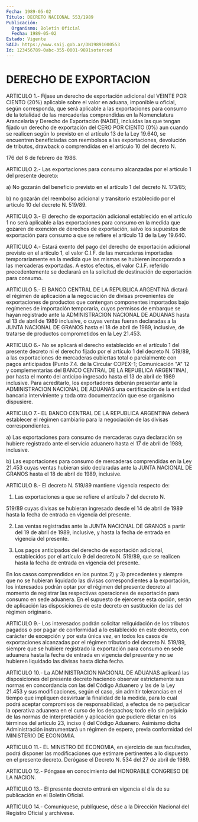 ```yaml
---
Fecha: 1989-05-02
Título: DECRETO NACIONAL 553/1989
Publicación:
  Organismo: Boletín Oficial
  Fecha: 1989-05-02
Estado: Vigente
SAIJ: https://www.saij.gob.ar/DN19891000553
Id: 123456789-0abc-355-0001-9891soterced
---
```

# DERECHO DE EXPORTACION

<a id="1"></a>
ARTICULO  1.-  Fíjase  un derecho de exportación adicional del VEINTE  POR  CIENTO  (20%) aplicable  sobre  el  valor  en  aduana, imponible u oficial, según  corresponda,  que  será  aplicable a las exportaciones  para  consumo  de  la  totalidad de las  mercaderías comprendidas  en  la  Nomenclatura  Arancelaria    y    Derecho  de Exportación  (NADE), incluidas las que tengan fijado un derecho  de exportación del  CERO  POR CIENTO (0%) aun cuando se realicen según lo previsto en el artículo  13  de  la  Ley  19.640,  se encuentren beneficiadas  con  reembolsos  a  las exportaciones, devolución  de tributos, drawback o comprendidas en  el artículo 10 del decreto N.

176 del 6 de febrero de 1986.

<a id="2"></a>
ARTICULO  2.- Las exportaciones para consumo alcanzadas por el artículo 1 del presente decreto:

a) No gozarán del  beneficio  previsto en el artículo 1 del decreto N. 173/85;

b)  no gozarán del reembolso adicional  y  transitorio  establecido por el artículo 10 del decreto N. 519/89.

<a id="3"></a>
ARTICULO 3.- El derecho de exportación adicional establecido en el artículo  1  no  será  aplicable a las exportaciones para consumo en la medida que gozaren  de  exención  de derechos de exportación, salvo los supuestos de exportación para consumo  a  que  se refiere el artículo 13 de la Ley 19.640.

<a id="4"></a>
ARTICULO 4.- Estará exento del pago del derecho de exportación adicional  previsto  en  el  artículo  1,  el  valor  C.I.F. de las mercaderas importadas temporariamente en la medida que  las mismas se  hubieren  incorporado  a  las  mercaderas  exportadas. A estos efectos, el valor C.I.F. referido precedentemente  se  declarará en la    solicitud    de  destinación  de  exportación  para  consumo.

<a id="5"></a>
ARTICULO 5.- El BANCO CENTRAL DE LA REPUBLICA ARGENTINA dictará el régimen  de  aplicación a la negociación de divisas provenientes de exportaciones  de productos que contengan componentes importados bajo  regímenes  de  importación   temporaria,  cuyos  permisos  de embarque  se hayan registrado ante la  ADMINISTRACION  NACIONAL  DE ADUANAS hasta  el  13  de  abril  de 1989 inclusive, o cuyas ventas fueran declaradas a la JUNTA NACIONAL  DE  GRANOS  hasta  el  18 de abril  de  1989,  inclusive, de tratarse de productos comprometidos en la Ley 21.453.

<a id="6"></a>
ARTICULO  6.-  No  se  aplicará  el  derecho establecido en el artículo  1  del  presente  decreto  ni el derecho  fijado  por  el artículo  1  del  decreto  N.  519/89,  a  las    exportaciones  de mercaderas  cubiertas  total o parcialmente con pagos  anticipados (Punto  7.4.  de  la  Circular   COPEX-1;  Comunicación  "A"  12  y complementarias del BANCO CENTRAL  DE  LA REPUBLICA ARGENTINA), por hasta el monto del anticipo ingresado hasta  el 13 de abril de 1989 inclusive.  Para  acreditarlo, los exportadores  deberán  presentar ante la ADMINISTRACION  NACIONAL DE ADUANAS una certificación de la entidad bancaria interviniente  y  toda  otra documentación que ese organismo dispusiere.

<a id="7"></a>
ARTICULO 7.- EL BANCO CENTRAL DE LA REPUBLICA ARGENTINA deberá establecer  el régimen cambiario para la negociación de las divisas correspondientes.

a) Las exportaciones  para  consumo de mercaderas cuya declaración se hubiere registrado ante el  servicio  aduanero  hasta  el  17 de abril de 1989, inclusive.

b)  Las  exportaciones  para consumo de mercaderas comprendidas en la Ley 21.453 cuyas ventas  hubieran  sido declaradas ante la JUNTA NACIONAL  DE  GRANOS  hasta  el  18 de abril  de  1989,  inclusive.

<a id="8"></a>
ARTICULO  8.-  El decreto N. 519/89 mantiene vigencia respecto de:

1) Las exportaciones  a que se refiere el artículo 7 del decreto N.

519/89 cuyas divisas se  hubieran ingresado desde el 14 de abril de 1989  hasta la fecha de entrada  en  vigencia  del  presente.

2) Las  ventas  registradas  ante  la  JUNTA  NACIONAL  DE GRANOS a partir  del  19  de  abril de 1989, inclusive, y hasta la fecha  de entrada en vigencia del presente.

3) Los pagos anticipados  del  derecho  de  exportación  adicional, establecidos  por  el  artículo  9  del  decreto N. 519/89, que  se realicen hasta la fecha de entrada en vigencia  del  presente.

En  los  casos  comprendidos  en  los puntos 2) y 3) precedentes  y siempre que no se hubieran liquidado  las  divisas correspondientes a la exportación, los interesados podrán optar  por  el régimen del presente    decreto    al  momento  de  registrar  las  respectivas operaciones de exportación  para  consumo  en  sede aduanera. En el supuesto  de  ejercerse  esta  opción,  serán  de  aplicación   las disposiciones  de  este  decreto  en sustitución de las del régimen originario.

<a id="9"></a>
ARTICULO 9.- Los interesados podrán solicitar reliquidación de los tributos  pagados  o  por pagar de conformidad a lo establecido en este decreto, con carácter  de  excepción  y por esta única vez, en  todos  los  casos de exportaciones alcanzadas  por  el  régimen tributario  del  decreto    N.   519/89,  siempre  que  se  hubiere registrado la exportación para consumo  en  sede  aduanera hasta la fecha  de  entrada  en  vigencia  del  presente  y  no  se hubieren liquidado las divisas hasta dicha fecha.

<a id="10"></a>
ARTICULO  10.-  La ADMINISTRACION NACIONAL DE ADUANAS aplicará las  disposiciones  del    presente    decreto   haciendo  observar estrictamente  sus  normas  en  concordancia  con  las  del  Código Aduanero  y  las  de la Ley 21.453 y sus modificaciones,  según  el caso,  sin  admitir  tolerancias    en   el  tiempo  que  impliquen desvirtuar la finalidad de la medida, para  lo  cual  podrá aceptar compromisos  de  responsabilidad,  a  efectos  de no perjudicar  la operativa  aduanera  en el curso de los despachos;  todo  ello  sin perjuicio de las normas  de interpretación y aplicación que pudiere dictar  en los términos del  artículo  23,  inciso  i)  del  Código Aduanero.  Asimismo  dicha  Administración instrumentará un régimen de  espera,  previa  conformidad    del   MINISTERIO  DE  ECONOMIA.

<a id="11"></a>
ARTICULO  11.-  EL  MINISTRO  DE ECONOMIA, en ejercicio de sus facultades,  podrá  disponer  las  modificaciones    que   estimare pertinentes  a  lo  dispuesto  en el presente decreto. Derógase  el Decreto N. 534 del 27 de abril de 1989.

<a id="12"></a>
ARTICULO 12.- Póngase en conocimiento del HONORABLE CONGRESO DE LA NACION.

<a id="13"></a>
ARTICULO 13.- El presente decreto entrará en vigencia el día de su publicación en el Boletín Oficial.

<a id="14"></a>
ARTICULO  14.-  Comuníquese,  publíquese,  dése a la Dirección Nacional del Registro Oficial y archívese.